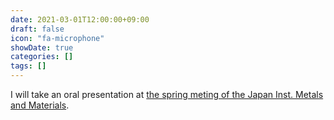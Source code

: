 ```yaml
---
date: 2021-03-01T12:00:00+09:00
draft: false
icon: "fa-microphone"
showDate: true
categories: []
tags: []
---
```


I will take an oral presentation at [the spring meting of the Japan Inst. Metals and Materials](http://jim.or.jp/en/meetings/schedule/).
